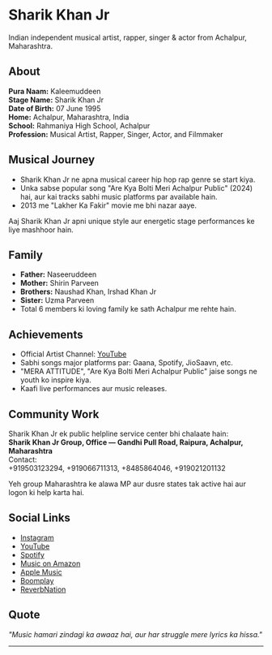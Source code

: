 # Sharik Khan Jr

Indian independent musical artist, rapper, singer & actor from Achalpur, Maharashtra.

## About

**Pura Naam:** Kaleemuddeen  
**Stage Name:** Sharik Khan Jr  
**Date of Birth:** 07 June 1995  
**Home:** Achalpur, Maharashtra, India  
**School:** Rahmaniya High School, Achalpur  
**Profession:** Musical Artist, Rapper, Singer, Actor, and Filmmaker

## Musical Journey

- Sharik Khan Jr ne apna musical career hip hop rap genre se start kiya.  
- Unka sabse popular song "Are Kya Bolti Meri Achalpur Public" (2024) hai, aur kai tracks sabhi music platforms par available hain.  
- 2013 me "Lakher Ka Fakir" movie me bhi nazar aaye.

Aaj Sharik Khan Jr apni unique style aur energetic stage performances ke liye mashhoor hain.

## Family

- **Father:** Naseeruddeen
- **Mother:** Shirin Parveen
- **Brothers:** Naushad Khan, Irshad Khan Jr
- **Sister:** Uzma Parveen
- Total 6 members ki loving family ke sath Achalpur me rehte hain.

## Achievements

- Official Artist Channel: [YouTube](https://www.youtube.com/@sharikkhanjr)
- Sabhi songs major platforms par: Gaana, Spotify, JioSaavn, etc.
- "MERA ATTITUDE", "Are Kya Bolti Meri Achalpur Public" jaise songs ne youth ko inspire kiya.
- Kaafi live performances aur music releases.

## Community Work

Sharik Khan Jr ek public helpline service center bhi chalaate hain:  
**Sharik Khan Jr Group, Office — Gandhi Pull Road, Raipura, Achalpur, Maharashtra**  
Contact:  
+919503123294, +919066711313, +8485864046, +919021201132

Yeh group Maharashtra ke alawa MP aur dusre states tak active hai aur logon ki help karta hai.

## Social Links

- [Instagram](https://www.instagram.com/sharik.khan.jr/)
- [YouTube](https://www.youtube.com/@sharikkhanjr)
- [Spotify](https://open.spotify.com/artist/sharik-khan-jr)
- [Music on Amazon](https://music.amazon.in/artists/B0D37R8HZ1/sharik-khan-jr)
- [Apple Music](https://music.apple.com/in/artist/sharik-khan-jr/1744501517)
- [Boomplay](https://www.boomplay.com/artists/89861955)
- [ReverbNation](https://www.reverbnation.com/sharikkhanjr)

## Quote

*"Music hamari zindagi ka awaaz hai, aur har struggle mere lyrics ka hissa."*

---

